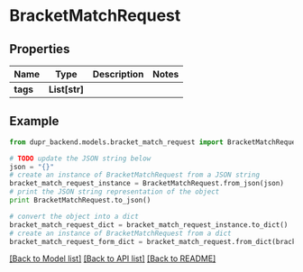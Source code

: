 # BracketMatchRequest


## Properties
Name | Type | Description | Notes
------------ | ------------- | ------------- | -------------
**tags** | **List[str]** |  | 

## Example

```python
from dupr_backend.models.bracket_match_request import BracketMatchRequest

# TODO update the JSON string below
json = "{}"
# create an instance of BracketMatchRequest from a JSON string
bracket_match_request_instance = BracketMatchRequest.from_json(json)
# print the JSON string representation of the object
print BracketMatchRequest.to_json()

# convert the object into a dict
bracket_match_request_dict = bracket_match_request_instance.to_dict()
# create an instance of BracketMatchRequest from a dict
bracket_match_request_form_dict = bracket_match_request.from_dict(bracket_match_request_dict)
```
[[Back to Model list]](../README.md#documentation-for-models) [[Back to API list]](../README.md#documentation-for-api-endpoints) [[Back to README]](../README.md)


